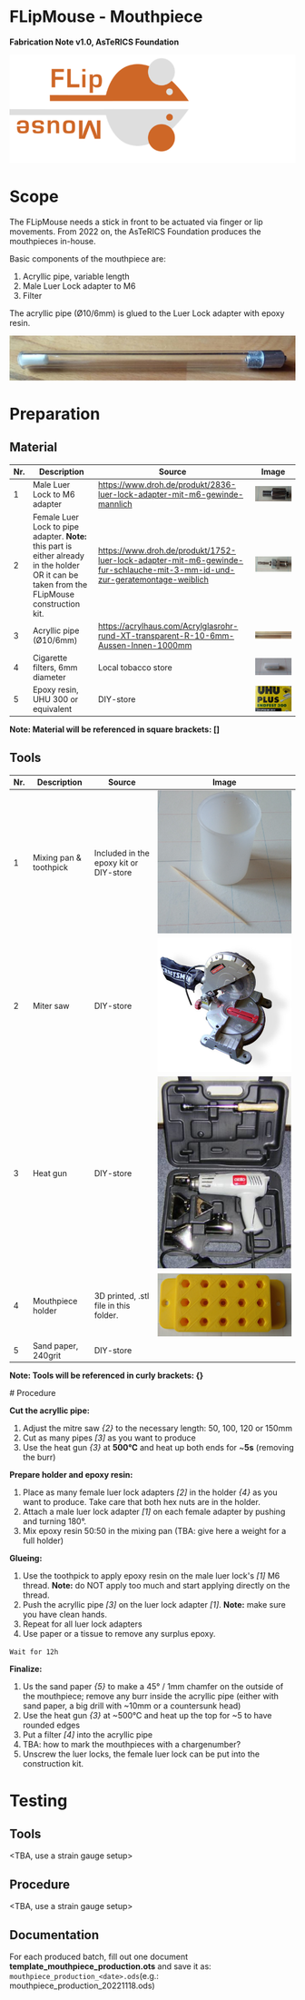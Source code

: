 # FLipMouse - Mouthpiece

**Fabrication Note v1.0, AsTeRICS Foundation**

![FLipMouseLogo](./img/flipmouseLogo.png)

# Scope

The FLipMouse needs a stick in front to be actuated via finger or lip movements. From 2022 on, the AsTeRICS Foundation produces the mouthpieces in-house.

Basic components of the mouthpiece are:

1. Acryllic pipe, variable length
2. Male Luer Lock adapter to M6
3. Filter

The acryllic pipe (Ø10/6mm) is glued to the Luer Lock adapter with epoxy resin.

![Fully assembled mouthpiece with filter](./img/mouthpiece.png)



# Preparation

## Material

| Nr.  | Description                                                  | Source                                                       | Image                                                        |
| ---- | ------------------------------------------------------------ | ------------------------------------------------------------ | ------------------------------------------------------------ |
| 1    | Male Luer Lock to M6 adapter                                 | https://www.droh.de/produkt/2836-luer-lock-adapter-mit-m6-gewinde-mannlich | ![A male Luer Lock to M6 thread adapter](./img/maleluer.png) |
| 2    | Female Luer Lock to pipe adapter. __Note:__ this part is either already in the holder OR it can be taken from the FLipMouse construction kit. | https://www.droh.de/produkt/1752-luer-lock-adapter-mit-m6-gewinde-fur-schlauche-mit-3-mm-id-und-zur-geratemontage-weiblich | ![A female Luer Lock to 3mm pipe adapter](./img/femaleluer.png) |
| 3    | Acryllic pipe (Ø10/6mm)                                      | https://acrylhaus.com/Acrylglasrohr-rund-XT-transparent-R-10-6mm-Aussen-Innen-1000mm | ![Acryllic pipe, 10mm outer and 6mm inner diameter](./img/acryllic.png) |
| 4    | Cigarette filters, 6mm diameter                              | Local tobacco store                                          | ![6mm cigarette filter](./img/filter.png)                    |
| 5    | Epoxy resin, UHU 300 or equivalent                           | DIY-store                                                    | ![UHU epoxy](./img/epoxy.png)                                |

__Note: Material will be referenced in square brackets: []__

## Tools

| Nr.  | Description            | Source                                 | Image                                                        |
| ---- | ---------------------- | -------------------------------------- | ------------------------------------------------------------ |
| 1    | Mixing pan & toothpick | Included in the epoxy kit or DIY-store | ![A analog film case with a toothpick](./img/mixingpan.png)  |
| 2    | Miter saw              | DIY-store                              | ![Mitre saw](./img/mitresaw.jpg)                             |
| 3    | Heat gun               | DIY-store                              | ![A heat gun in an original case with different accessories](./img/heatgun.jpg) |
| 4    | Mouthpiece holder      | 3D printed, .stl file in this folder.  | ![Holding tool with 15 places for Luer Lock adapters and 2 holes to screw the holder to a surface](./img/holder.png) |
| 5    | Sand paper, 240grit    | DIY-store                              |                                                              |

__Note: Tools will be referenced in curly brackets: {}__

<div style="page-break-after: always; break-after: page;"></div>
# Procedure

__Cut the acryllic pipe:__

1. Adjust the mitre saw _{2}_ to the necessary length: 50, 100, 120 or 150mm
2. Cut as many pipes _[3]_ as you want to produce
3. Use the heat gun _{3}_ at **500°C** and heat up both ends for ~**5s** (removing the burr)



__Prepare holder and epoxy resin:__

1. Place as many female luer lock adapters _[2]_ in the holder _{4}_ as you want to produce. Take care that both hex nuts are in the holder.
2. Attach a male luer lock adapter _[1]_ on each female adapter by pushing and turning 180°.
3. Mix epoxy resin 50:50 in the mixing pan (TBA: give here a weight for a full holder)



__Glueing:__

1. Use the toothpick to apply epoxy resin on the male luer lock's _[1]_ M6 thread. __Note:__ do NOT apply too much and start applying directly on the thread.
2. Push the acryllic pipe _[3]_ on the luer lock adapter _[1]_. __Note:__ make sure you have clean hands.
3. Repeat for all luer lock adapters
4. Use paper or a tissue to remove any surplus epoxy.



`Wait for 12h`



__Finalize:__

1. Us the sand paper _{5}_ to make a 45° / 1mm chamfer on the outside of the mouthpiece; remove any burr inside the acryllic pipe (either with sand paper, a big drill with ~10mm or a countersunk head)
1. Use the heat gun _{3}_ at ~500°C and heat up the top for ~5 to have rounded edges
2. Put a filter _[4]_ into the acryllic pipe
3. TBA: how to mark the mouthpieces with a chargenumber?
4. Unscrew the luer locks, the female luer lock can be put into the construction kit.



# Testing

## Tools

<TBA, use a strain gauge setup>

## Procedure

<TBA, use a strain gauge setup>

## Documentation

For each produced batch, fill out one document __template_mouthpiece_production.ots__ and save it as: `mouthpiece_production_<date>.ods`(e.g.: mouthpiece_production_20221118.ods)